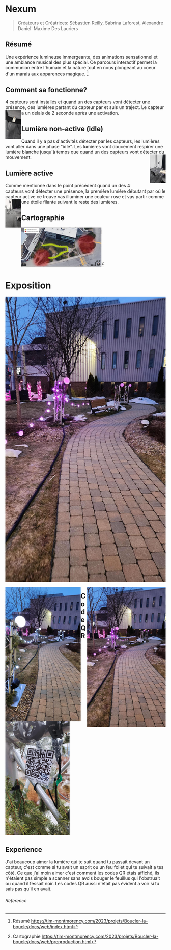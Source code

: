 # Nexum
>Créateurs et Créatrices: Sébastien Reilly, Sabrina Laforest, Alexandre Daniel' Maxime Des Lauriers

## Résumé
Une expérience lumineuse immergeante, des animations sensationnel et une ambiance musical des plus spécial. Ce parcours interactif permet la communion entre l'humain et la nature tout en nous plongeant au coeur d'un marais aux apparences magique. [^1]

## Comment sa fonctionne?
4 capteurs sont installés et quand un des capteurs vont détecter une présence, des lumières partant du capteur par et suis un traject. Le capteur a un delais de 2 seconde après une activation.
<img width="10%" height="10%" align="left" src="https://github.com/S0hda/H23_V13_inspirations_MENG/blob/main/Mycelium/Photos/Nexum_capteur.png">

## Lumière non-active (idle)
Quand il y a pas d'activités détecter par les capteurs, les lumières vont aller dans une phase "idle". Les lumières vont doucement respirer une lumière blanche jusqu'à temps que quand un des capteurs vont détecter du mouvement.
<img width="10%" height="10%" align="right" src="https://github.com/S0hda/H23_V13_inspirations_MENG/blob/main/Mycelium/Photos/Nexum_idle.png">

## Lumière active
Comme mentionné dans le point précédent quand un des 4 capteurs vont détecter une présence, la première lumière débutant par où le capteur active ce trouve vas illuminer une couleur rose et vas partir comme une étoile filante suivant le reste des lumières.
<img width="10%" height="10%" align="left" src="https://github.com/S0hda/H23_V13_inspirations_MENG/blob/main/Mycelium/Photos/Nexum_active.png">

## Cartographie
<img width="50%" height="50%" src="https://github.com/S0hda/H23_V13_inspirations_MENG/blob/main/Mycelium/Photos/Nexum_cartograhpie.png">[^2]


# Exposition
[![Watch the video](https://github.com/S0hda/H23_V13_inspirations_MENG/blob/main/Mycelium/Photos/nexum_Active.png)](https://youtube.com/shorts/RoQmxLd_Rtk)

<img width="49%" height="49%" align="right" src="https://github.com/S0hda/H23_V13_inspirations_MENG/blob/main/Mycelium/Photos/nexum_Active.png">
<img width="47%" height="47%"  align="left"src="https://github.com/S0hda/H23_V13_inspirations_MENG/blob/main/Mycelium/Photos/nexum_idle.png">

## Code QR
<img width="40%" height="40%" src="https://github.com/S0hda/H23_V13_inspirations_MENG/blob/main/Mycelium/Photos/nexum_QR.png"> 

## Experience
J'ai beaucoup aimer la lumière qui te suit quand tu passait devant un capteur, c'est comme si tu avait un esprit ou un feu follet qui te suivait a tes côté. Ce que j'ai moin aimer c'est comment les codes QR étais affiché, ils n'étaient pas simple a scanner sans avois bouger le feuillus qui l'obstruait ou quand il fessait noir. Les codes QR aussi n'était pas évident a voir si tu sais pas qu'il en avait.

###### Référence
[^1]: Résumé https://tim-montmorency.com/2023/projets/Boucler-la-boucle/docs/web/index.html 
[^2]: Cartographie https://tim-montmorency.com/2023/projets/Boucler-la-boucle/docs/web/preproduction.html
